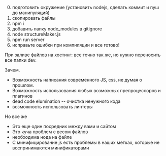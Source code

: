0) подготовить окружение (установить nodejs, сделать коммит и пуш до манипуляций)
1) скопировать файлы
2) npm i
3) добавить папку node_modules в gitignore
4) node structureMaker.js
5) npm run server
6) исправьте ошибки при компиляции и все готово!

При заливе файлов на хостинг:
все точно так же, но нужно переносить все папки dev.

Зачем. 
+ Возможность написания современного JS, css, не думая о прошлом.
+ Возможность использования любых возможных препроцессоров и плагинов
+ dead code elumination -- очистка ненужного кода
+ возможность использовать линтеры

Но все же
- Это еще один посредник между вами и сайтом
- Это куча проблем с весом файлов
- необходима нода на файле
- С минифицирование js есть проблемы в наших метках, которые не воспринимаются минификаторами

